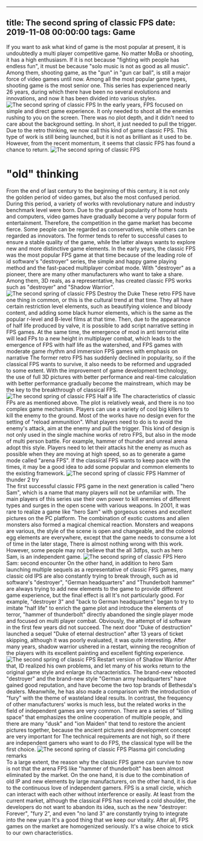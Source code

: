 
---
title: The second spring of classic FPS
date: 2019-11-08 00:00:00
tags:  Game
---
If you want to ask what kind of game is the most popular at present, it is undoubtedly a multi player competitive game. No matter MoBa or shooting, it has a high enthusiasm. If it is not because "fighting with people has endless fun", it must be because "solo music is not as good as all music". Among them, shooting game, as the "gun" in "gun car ball", is still a major force of video games until now. Among all the most popular game types, shooting game is the most senior one. This series has experienced nearly 26 years, during which there have been no several evolutions and innovations, and now it has been divided into various styles.
![The second spring of classic FPS](6188470c9fbe488a8e5af9aca3c5b8c6.jpg)
In the early years, FPS focused on simple and direct game experience. It only needed to shoot all the enemies rushing to you on the screen. There was no plot depth, and it didn't need to care about the background setting. In short, it just needed to pull the trigger. Due to the retro thinking, we now call this kind of game classic FPS. This type of work is still being launched, but it is not as brilliant as it used to be. However, from the recent momentum, it seems that classic FPS has found a chance to return.
![The second spring of classic FPS](683e0f9b701a4e50b6515bd02ec1145c.jpg)
#  "old" thinking
From the end of last century to the beginning of this century, it is not only the golden period of video games, but also the most confused period. During this period, a variety of works with revolutionary nature and industry benchmark level were born. Due to the gradual popularity of home hosts and computers, video games have gradually become a very popular form of entertainment. Therefore, the competition in the game market has become fierce. Some people can be regarded as conservatives, while others can be regarded as innovators. The former tends to refer to successful cases to ensure a stable quality of the game, while the latter always wants to explore new and more distinctive game elements. In the early years, the classic FPS was the most popular FPS game at that time because of the leading role of id software's "destroyer" series, the simple and happy game playing method and the fast-paced multiplayer combat mode. With "destroyer" as a pioneer, there are many other manufacturers who want to take a share. Among them, 3D reals, as a representative, has created classic FPS works such as "destroyer" and "Shadow Warrior".
![The second spring of classic FPS](2498213972ea4938b215a9313db23670.jpg)
Destroy the Duke
These retro FPS have one thing in common, or this is the cultural trend at that time. They all have certain restriction level elements, such as beautifying violence and bloody content, and adding some black humor elements, which is the same as the popular r-level and B-level films at that time. Then, due to the appearance of half life produced by valve, it is possible to add script narrative setting in FPS games. At the same time, the emergence of mod in anti terrorist elite will lead FPs to a new height in multiplayer combat, which leads to the emergence of FPS with half life as the watershed, and FPS games with moderate game rhythm and immersion FPS games with emphasis on narrative The former retro FPS has suddenly declined in popularity, so if the classical FPS wants to survive, it also needs to be reformed and upgraded to some extent. With the improvement of game development technology, the use of full 3D pictures with better performance and real-time calculation with better performance gradually become the mainstream, which may be the key to the breakthrough of classical FPS.
![The second spring of classic FPS](e9358512c3c04ca880ba8035167d2ba7.jpg)
Half a life
The characteristics of classic FPs are as mentioned above. The plot is relatively weak, and there is no too complex game mechanism. Players can use a variety of cool big killers to kill the enemy to the ground. Most of the works have no design even for the setting of "reload ammunition". What players need to do is to avoid the enemy's attack, aim at the enemy and pull the trigger. This kind of design is not only used in the single machine works of retro FPS, but also in the mode of multi person battle. For example, hammer of thunder and unreal arena adopt this style. Players need to let their attacks hit the enemy as much as possible when they are moving at high speed, so as to generate a game mode called "arena FPS". If the classical FPS wants to keep pace with the times, it may be a good idea to add some popular and common elements to the existing framework.
![The second spring of classic FPS](7840b9019685477dbc9cea69df387732.jpg)
Hammer of thunder 2
     try   
The first successful classic FPS game in the next generation is called "hero Sam", which is a name that many players will not be unfamiliar with. The main players of this series use their own power to kill enemies of different types and surges in the open scene with various weapons. In 2001, it was rare to realize a game like "hero Sam" with gorgeous scenes and excellent pictures on the PC platform. The combination of exotic customs and alien monsters also formed a magical chemical reaction. Monsters and weapons are various, the style of the scene is open and changeable, and the colored egg elements are everywhere, except that the game needs to consume a lot of time in the later stage, There is almost nothing wrong with this work. However, some people may not believe that the all 3dfps, such as hero Sam, is an independent game.
![The second spring of classic FPS](318bffc51a9c4a1ca650bc1ab484c5fe.jpg)
Hero Sam: second encounter
On the other hand, in addition to hero Sam launching multiple sequels as a representative of classic FPS games, many classic old IPS are also constantly trying to break through, such as id software's "destroyer", "German headquarters" and "Thunderbolt hammer" are always trying to add new elements to the game to provide different game experience, but the final effect is all It's not particularly good. For example, "destroyer 3" and "back to German headquarters" began to try to imitate "half life" to enrich the game plot and introduce the elements of terror, "hammer of thunderbolt" directly abandoned the single player mode and focused on multi player combat. Obviously, the attempt of id software in the first few years did not succeed. The next door "Duke of destruction" launched a sequel "Duke of eternal destruction" after 13 years of ticket skipping, although it was poorly evaluated, it was quite interesting. After many years, shadow warrior ushered in a restart, winning the recognition of the players with its excellent painting and excellent fighting experience.
![The second spring of classic FPS](b79406eded114f3197b7f612a4d2ae44.jpg)
Restart version of Shadow Warrior
After that, ID realized his own problems, and let many of his works return to the original game style and enlarge its characteristics. The brand-new rebooted "destroyer" and the brand-new style "German army headquarters" have gained good reputation, and have become the two top brands of Bethesda's dealers. Meanwhile, he has also made a comparison with the introduction of "fury" with the theme of wasteland Ideal results. In contrast, the frequency of other manufacturers' works is much less, but the related works in the field of independent games are very common. There are a series of "killing space" that emphasizes the online cooperation of multiple people, and there are many "dusk" and "ion Maiden" that tend to restore the ancient pictures together, because the ancient pictures and development concept are very important for The technical requirements are not high, so if there are independent gamers who want to do FPS, the classical type will be the first choice.
![The second spring of classic FPS](90fb9160cdb44179ac63607e37735ea1.jpg)
Plasma girl
    concluding remarks  
To a large extent, the reason why the classic FPS game can survive to now is not that the arena FPS like "hammer of thunderbolt" has been almost eliminated by the market. On the one hand, it is due to the combination of old IP and new elements by large manufacturers, on the other hand, it is due to the continuous love of independent gamers. FPS is a small circle, which can interact with each other without interference or easily. At least from the current market, although the classical FPS has received a cold shoulder, the developers do not want to abandon its idea, such as the new "destroyer: Forever", "fury 2", and even "no land 3" are constantly trying to integrate into the new yuan It's a good thing that we keep our vitality. After all, FPS games on the market are homogenized seriously. It's a wise choice to stick to our own characteristics.